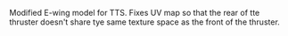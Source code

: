 Modified E-wing model for TTS. Fixes UV map so that the rear of tte thruster doesn't share tye same texture space as the front of the thruster.
